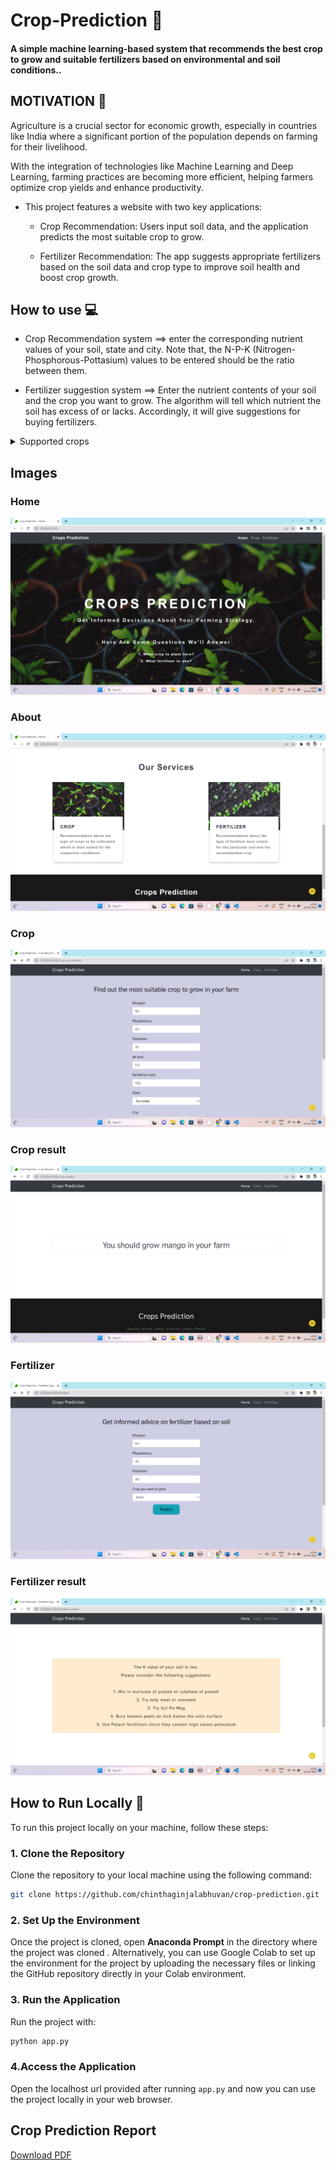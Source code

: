 # Crop-Prediction 🌿
#### A simple  machine learning-based system that recommends the best crop to grow and suitable fertilizers based on environmental and soil conditions..

## MOTIVATION 💪
Agriculture is a crucial sector for economic growth, especially in countries like India where a significant portion of the population depends on farming for their livelihood.

With the integration of technologies like Machine Learning and Deep Learning, farming practices are becoming more efficient, helping farmers optimize crop yields and enhance productivity.

- This project features a website with two key applications: 

    - Crop Recommendation: Users input soil data, and the application predicts the most suitable crop to grow. 
    
    - Fertilizer Recommendation: The app suggests appropriate fertilizers based on the soil data and crop type to improve soil health and boost crop growth.

## How to use 💻
- Crop Recommendation system ==> enter the corresponding nutrient values of your soil, state and city. Note that, the N-P-K (Nitrogen-Phosphorous-Pottasium) values to be entered should be the ratio between them. 

- Fertilizer suggestion system ==> Enter the nutrient contents of your soil and the crop you want to grow. The algorithm will tell which nutrient the soil has excess of or lacks. Accordingly, it will give suggestions for buying fertilizers.

<details>
  <summary>Supported crops
</summary>

- Apple
- Blueberry
- Cherry
- Corn
- Grape
- Pepper
- Orange
- Peach
- Potato
- Soybean
- Strawberry
- Tomato
- Squash
- Raspberry
</details>

## Images
### Home
<img src="./images/home.png">

### About
<img src="./images/about.png">

### Crop
<img src="./images/crop.png">

### Crop result
<img src="./images/crop result.png">

### Fertilizer
<img src="./images/Fertilizer.png">

### Fertilizer result
<img src="./images/Fertilizer result.png">

## How to Run Locally 🚀

To run this project locally on your machine, follow these steps:


### 1. Clone the Repository

Clone the repository to your local machine using the following command:

```bash
git clone https://github.com/chinthaginjalabhuvan/crop-prediction.git
```
### 2. Set Up the Environment

Once the project is cloned, open **Anaconda Prompt** in the directory where the project was cloned . Alternatively, you can use Google Colab to set up the environment for the project by uploading the necessary files or linking the GitHub repository directly in your Colab environment.

### 3. Run the Application

Run the project with:

```bash
python app.py
```
### 4.Access the Application

Open the localhost url provided after running `app.py` and now you can use the project locally in your web browser.

## Crop Prediction Report

[Download PDF](https://github.com/ChinthaginjalaBhuvan/crop-prediction/blob/main/pro%20-%2027%20%2C%20CSE%20copy%20github%20version.pdf)
















   

